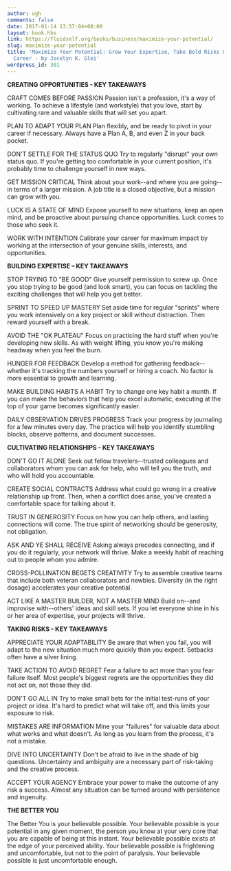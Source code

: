 ```yaml
---
author: ugh
comments: false
date: 2017-01-14 13:57:04+00:00
layout: book.hbs
link: https://fluidself.org/books/business/maximize-your-potential/
slug: maximize-your-potential
title: 'Maximize Your Potential: Grow Your Expertise, Take Bold Risks & Build an Incredible
  Career - by Jocelyn K. Glei'
wordpress_id: 301
---
```


**CREATING OPPORTUNITIES - KEY TAKEAWAYS**

CRAFT COMES BEFORE PASSION
Passion isn't a profession, it's a way of working. To achieve a lifestyle (and workstyle) that you love, start by cultivating rare and valuable skills that will set you apart.

PLAN TO ADAPT YOUR PLAN
Plan flexibly, and be ready to pivot in your career if necessary. Always have a Plan A, B, and even Z in your back pocket.

DON'T SETTLE FOR THE STATUS QUO
Try to regularly "disrupt" your own status quo. If you're getting too comfortable in your current position, it's probably time to challenge yourself in new ways.

GET MISSION CRITICAL
Think about your work--and where you are going--in terms of a larger mission. A job title is a closed objective, but a mission can grow with you.

LUCK IS A STATE OF MIND
Expose yourself to new situations, keep an open mind, and be proactive about pursuing chance opportunities. Luck comes to those who seek it.

WORK WITH INTENTION
Calibrate your career for maximum impact by working at the intersection of your genuine skills, interests, and opportunities.

**BUILDING EXPERTISE – KEY TAKEAWAYS**

STOP TRYING TO "BE GOOD"
Give yourself permission to screw up. Once you stop trying to be good (and look smart), you can focus on tackling the exciting challenges that will help you get better.

SPRINT TO SPEED UP MASTERY
Set aside time for regular "sprints" where you work intensively on a key project or skill without distraction. Then reward yourself with a break.

AVOID THE "OK PLATEAU"
Focus on practicing the hard stuff when you're developing new skills. As with weight lifting, you know you're making headway when you feel the burn.

HUNGER FOR FEEDBACK
Develop a method for gathering feedback--whether it's tracking the numbers yourself or hiring a coach. No factor is more essential to growth and learning.

MAKE BUILDING HABITS A HABIT
Try to change one key habit a month. If you can make the behaviors that help you excel automatic, executing at the top of your game becomes significantly easier.

DAILY OBSERVATION DRIVES PROGRESS
Track your progress by journaling for a few minutes every day. The practice will help you identify stumbling blocks, observe patterns, and document successes.

**CULTIVATING RELATIONSHIPS - KEY TAKEAWAYS**

DON'T GO IT ALONE
Seek out fellow travelers--trusted colleagues and collaborators whom you can ask for help, who will tell you the truth, and who will hold you accountable.

CREATE SOCIAL CONTRACTS
Address what could go wrong in a creative relationship up front. Then, when a conflict does arise, you've created a comfortable space for talking about it.

TRUST IN GENEROSITY
Focus on how you can help others, and lasting connections will come. The true spirit of networking should be generosity, not obligation.

ASK AND YE SHALL RECEIVE
Asking always precedes connecting, and if you do it regularly, your network will thrive. Make a weekly habit of reaching out to people whom you admire.

CROSS-POLLINATION BEGETS CREATIVITY
Try to assemble creative teams that include both veteran collaborators and newbies. Diversity (in the right dosage) accelerates your creative potential.

ACT LIKE A MASTER BUILDER, NOT A MASTER MIND
Build on--and improvise with--others' ideas and skill sets. If you let everyone shine in his or her area of expertise, your projects will thrive.

**TAKING RISKS - KEY TAKEAWAYS**

APPRECIATE YOUR ADAPTABILITY
Be aware that when you fail, you will adapt to the new situation much more quickly than you expect. Setbacks often have a silver lining.

TAKE ACTION TO AVOID REGRET
Fear a failure to act more than you fear failure itself. Most people's biggest regrets are the opportunities they did not act on, not those they did.

DON'T GO ALL IN
Try to make small bets for the initial test-runs of your project or idea. It's hard to predict what will take off, and this limits your exposure to risk.

MISTAKES ARE INFORMATION
Mine your "failures" for valuable data about what works and what doesn't. As long as you learn from the process, it's not a mistake.

DIVE INTO UNCERTAINTY
Don't be afraid to live in the shade of big questions. Uncertainty and ambiguity are a necessary part of risk-taking and the creative process.

ACCEPT YOUR AGENCY
Embrace your power to make the outcome of any risk a success. Almost any situation can be turned around with persistence and ingenuity.

**THE BETTER YOU**

The Better You is your believable possible. Your believable possible is your potential in any given moment, the person you know at your very core that you are capable of being at this instant. Your believable possible exists at the edge of your perceived ability. Your believable possible is frightening and uncomfortable, but not to the point of paralysis. Your believable possible is just uncomfortable enough.

